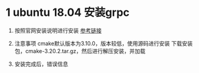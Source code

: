 # 1 ubuntu 18.04 安装grpc

1. 按照官网安装说明进行安装
[参考链接](https://grpc.io/docs/languages/cpp/quickstart/)

2. 注意事项
cmake默认版本为3.10.0，版本较低，使用源码进行安装
下载安装包，cmake-3.20.2.tar.gz，然后进行解压安装，并加载

3. 安装完成后，错误信息
<!--stackedit_data:
eyJoaXN0b3J5IjpbLTQ5MTkzMTAxN119
-->